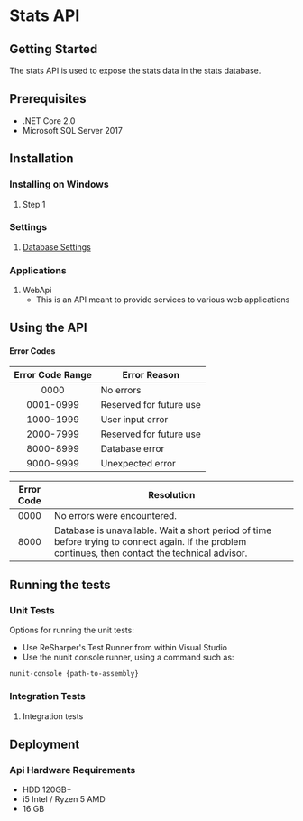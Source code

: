# Stats API

## Getting Started

The stats API is used to expose the stats data in the stats database.

## Prerequisites

* .NET Core 2.0
* Microsoft SQL Server 2017

## Installation

### Installing on Windows

1. Step 1

### Settings

1. [Database Settings](SettingsConfiguration.md#stats-download-database-connection-settings)	

### Applications

1. WebApi
	* This is an API meant to provide services to various web applications

## Using the API

#### Error Codes

| Error Code Range | Error Reason            |
|:----------------:|-------------------------|
|       0000       | No errors               |
|     0001-0999    | Reserved for future use |
|     1000-1999    | User input error        |
|     2000-7999    | Reserved for future use |
|     8000-8999    | Database error          |
|     9000-9999    | Unexpected error        |

| Error Code | Resolution |
|:----------:|------------|
|    0000    | No errors were encountered. |
|    8000    | Database is unavailable. Wait a short period of time before trying to connect again. If the problem continues, then contact the technical advisor. |
	
## Running the tests

### Unit Tests

Options for running the unit tests:
* Use ReSharper's Test Runner from within Visual Studio
* Use the nunit console runner, using a command such as:
```
nunit-console {path-to-assembly}
```
	
### Integration Tests

1. Integration tests
	
## Deployment

### Api Hardware Requirements

* HDD 120GB+
* i5 Intel / Ryzen 5 AMD
* 16 GB